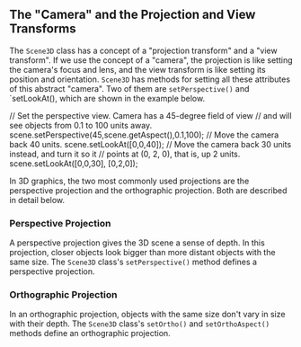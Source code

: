 ## The "Camera" and the Projection and View Transforms

The `Scene3D` class has a concept of a "projection transform" and a "view transform". If we use the concept of a "camera", the projection is like setting the camera's focus and lens, and the view transform is like setting its position and orientation. `Scene3D` has methods for setting all these attributes of this abstract "camera". Two of them are `setPerspective()` and `setLookAt(), which are shown in the example below.

  // Set the perspective view.  Camera has a 45-degree field of view
  // and will see objects from 0.1 to 100 units away.
  scene.setPerspective(45,scene.getAspect(),0.1,100);
  // Move the camera back 40 units.
  scene.setLookAt([0,0,40]);
  // Move the camera back 30 units instead, and turn it so it
  // points at (0, 2, 0), that is, up 2 units.
  scene.setLookAt([0,0,30], [0,2,0]);

In 3D graphics, the two most commonly used projections are the perspective projection and the orthographic projection.  Both are described in detail below.

### Perspective Projection

A perspective projection gives the 3D scene a sense of depth.  In this projection, closer objects look bigger than more distant objects with the same size.  The `Scene3D` class's `setPerspective()` method defines a perspective projection.

### Orthographic Projection

In an orthographic projection, objects with the same size don't vary in size with their depth.  The `Scene3D` class's `setOrtho()` and `setOrthoAspect()` methods define an orthographic projection.
